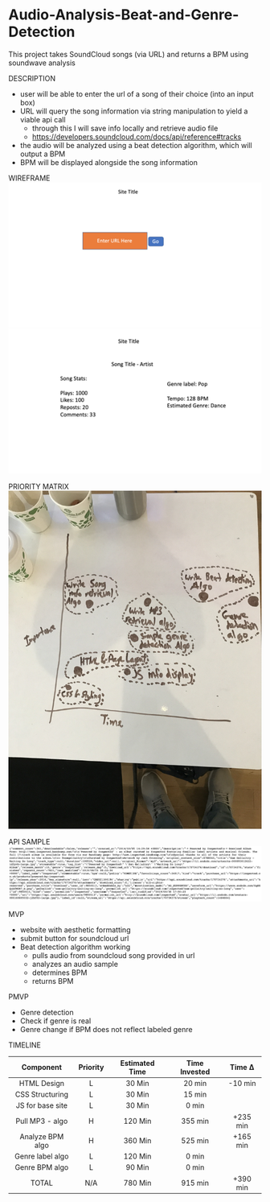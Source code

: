 # Audio-Analysis-Beat-and-Genre-Detection
This project takes SoundCloud songs (via URL) and returns a BPM using soundwave analysis

DESCRIPTION
- user will be able to enter the url of a song of their choice (into an input box)
- URL will query the song information via string manipulation to yield a viable api call
    - through this I will save info locally and retrieve audio file
    -  https://developers.soundcloud.com/docs/api/reference#tracks
- the audio will be analyzed using a beat detection algorithm, which will output a BPM
- BPM will be displayed alongside the song information


WIREFRAME
![](./images/site-main.png)
![](./images/site-search.png)


PRIORITY MATRIX
![](./images/priority_matrix.jpeg)


API SAMPLE
![](./images/api_sample.png)


MVP
- website with aesthetic formatting
- submit button for soundcloud url
- Beat detection algorithm working
    - pulls audio from soundcloud song provided in url
    - analyzes an audio sample
    - determines BPM
    - returns BPM


PMVP
- Genre detection
- Check if genre is real
- Genre change if BPM does not reflect labeled genre


TIMELINE

| Component        | Priority | Estimated Time | Time Invested | Time ∆   |
| :-------------:  | :------: | :------------: | :-----------: | :------: |
| HTML Design      |    L     |    30 Min      |    20 min     | -10 min  |
| CSS Structuring  |    L     |    30 Min      |    15 min     | |
| JS for base site |    L     |    30 Min      |     0 min     | |
| Pull MP3 - algo  |    H     |   120 Min      |   355 min     | +235 min |
| Analyze BPM algo |    H     |   360 Min      |   525 min     | +165 min |
| Genre label algo |    L     |   120 Min      |     0 min     | |
| Genre BPM algo   |    L     |    90 Min      |     0 min     | |
|     TOTAL        |   N/A    |   780 Min      |   915 min     | +390 min |